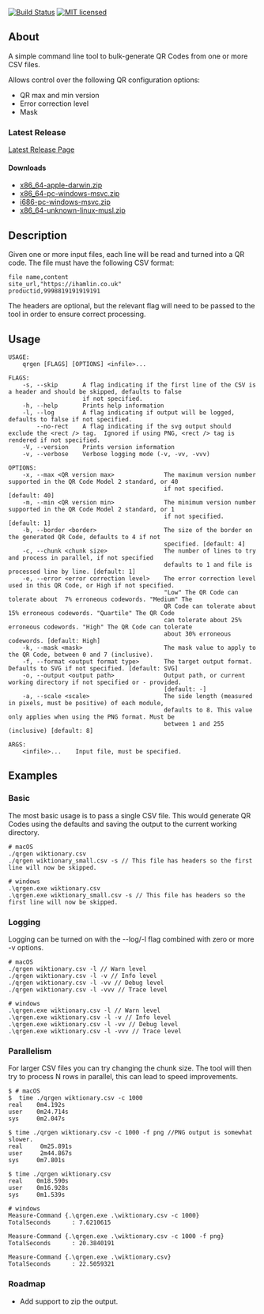 [![Build Status][azure-badge]][azure-url]
[![MIT licensed][license-badge]][license-url]

## About

A simple command line tool to bulk-generate QR Codes from one or more CSV files.

Allows control over the following QR configuration options:

- QR max and min version
- Error correction level
- Mask

### Latest Release

[Latest Release Page][latest-release]

#### Downloads

- [x86_64-apple-darwin.zip][mac-release]
- [x86_64-pc-windows-msvc.zip][windows-release]
- [i686-pc-windows-msvc.zip][windows-release-i686]
- [x86_64-unknown-linux-musl.zip][linux-release]

## Description

Given one or more input files, each line will be read and turned into a QR code. The file must have the following CSV
format:

```CSV
file name,content
site_url,"https://ihamlin.co.uk"
productid,9998819191919191
```

The headers are optional, but the relevant flag will need to be passed to the tool in order to ensure correct processing.

## Usage

```console
USAGE:
    qrgen [FLAGS] [OPTIONS] <infile>...

FLAGS:
    -s, --skip       A flag indicating if the first line of the CSV is a header and should be skipped, defaults to false
                     if not specified.
    -h, --help       Prints help information
    -l, --log        A flag indicating if output will be logged, defaults to false if not specified.
        --no-rect    A flag indicating if the svg output should exclude the <rect /> tag.  Ignored if using PNG, <rect /> tag is rendered if not specified.
    -V, --version    Prints version information
    -v, --verbose    Verbose logging mode (-v, -vv, -vvv)

OPTIONS:
    -x, --max <QR version max>              The maximum version number supported in the QR Code Model 2 standard, or 40
                                            if not specified. [default: 40]
    -m, --min <QR version min>              The minimum version number supported in the QR Code Model 2 standard, or 1
                                            if not specified. [default: 1]
    -b, --border <border>                   The size of the border on the generated QR Code, defaults to 4 if not
                                            specified. [default: 4]
    -c, --chunk <chunk size>                The number of lines to try and process in parallel, if not specified
                                            defaults to 1 and file is processed line by line. [default: 1]
    -e, --error <error correction level>    The error correction level used in this QR Code, or High if not specified.
                                            "Low" The QR Code can tolerate about  7% erroneous codewords. "Medium" The
                                            QR Code can tolerate about 15% erroneous codewords. "Quartile" The QR Code
                                            can tolerate about 25% erroneous codewords. "High" The QR Code can tolerate
                                            about 30% erroneous codewords. [default: High]
    -k, --mask <mask>                       The mask value to apply to the QR Code, between 0 and 7 (inclusive).
    -f, --format <output format type>       The target output format.  Defaults to SVG if not specified. [default: SVG]
    -o, --output <output path>              Output path, or current working directory if not specified or - provided.
                                            [default: -]
    -a, --scale <scale>                     The side length (measured in pixels, must be positive) of each module,
                                            defaults to 8. This value only applies when using the PNG format. Must be
                                            between 1 and 255 (inclusive) [default: 8]

ARGS:
    <infile>...    Input file, must be specified.
```

## Examples

### Basic

The most basic usage is to pass a single CSV file. This would generate QR Codes using the defaults and saving the
output to the current working directory.

```console
# macOS
./qrgen wiktionary.csv
./qrgen wiktionary_small.csv -s // This file has headers so the first line will now be skipped.
```

```console
# windows
.\qrgen.exe wiktionary.csv
.\qrgen.exe wiktionary_small.csv -s // This file has headers so the first line will now be skipped.
```

### Logging

Logging can be turned on with the --log/-l flag combined with zero or more -v options.

```console
# macOS
./qrgen wiktionary.csv -l // Warn level
./qrgen wiktionary.csv -l -v // Info level
./qrgen wiktionary.csv -l -vv // Debug level
./qrgen wiktionary.csv -l -vvv // Trace level
```

```console
# windows
.\qrgen.exe wiktionary.csv -l // Warn level
.\qrgen.exe wiktionary.csv -l -v // Info level
.\qrgen.exe wiktionary.csv -l -vv // Debug level
.\qrgen.exe wiktionary.csv -l -vvv // Trace level
```

### Parallelism

For larger CSV files you can try changing the chunk size. The tool will then try to process N rows in parallel,
this can lead to speed improvements.

```console
$ # macOS
$  time ./qrgen wiktionary.csv -c 1000
real    0m4.192s
user    0m24.714s
sys     0m2.047s

$ time ./qrgen wiktionary.csv -c 1000 -f png //PNG output is somewhat slower.
real     0m25.891s
user     2m44.867s
sys     0m7.801s

$ time ./qrgen wiktionary.csv
real    0m18.590s
user    0m16.928s
sys     0m1.539s
```

```console
# windows
Measure-Command {.\qrgen.exe .\wiktionary.csv -c 1000}
TotalSeconds      : 7.6210615

Measure-Command {.\qrgen.exe .\wiktionary.csv -c 1000 -f png}
TotalSeconds      : 20.3840191

Measure-Command {.\qrgen.exe .\wiktionary.csv}
TotalSeconds      : 22.5059321
```

### Roadmap

- Add support to zip the output.

[azure-badge]: https://dev.azure.com/morpork73/qrgen/_apis/build/status/ian-hamlin.qrgen?branchName=master
[azure-url]: https://dev.azure.com/morpork73/qrgen/_build/latest?definitionId=5&branchName=master
[license-badge]: https://img.shields.io/badge/license-MIT-blue.svg
[license-url]: LICENSE
[dependency-badge]: https://deps.rs/repo/github/ian-hamlin/qrgen/status.svg
[dependency-url]: https://deps.rs/repo/github/ian-hamlin/qrgen
[latest-release]: https://github.com/ian-hamlin/qrgen/releases/latest
[mac-release]: https://github.com/ian-hamlin/qrgen/releases/latest/download/x86_64-apple-darwin.zip
[windows-release]: https://github.com/ian-hamlin/qrgen/releases/latest/download/x86_64-pc-windows-msvc.zip
[windows-release-i686]: https://github.com/ian-hamlin/qrgen/releases/latest/download/i686-pc-windows-msvc.zip
[linux-release]: https://github.com/ian-hamlin/qrgen/releases/latest/download/x86_64-unknown-linux-musl.zip
